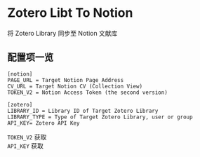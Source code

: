 # Zotero Libt To Notion
将 Zotero Library 同步至 Notion 文献库

## 配置项一览
```
[notion]
PAGE_URL = Target Notion Page Address
CV_URL = Target Notion CV (Collection View)
TOKEN_V2 = Notion Access Token (the second version)

[zotero]
LIBRARY_ID = Library ID of Target Zotero Library
LIBRARY_TYPE = Type of Target Zotero Library, user or group
API_KEY= Zotero API Key
```

`TOKEN_V2` 获取  
`API_KEY` 获取